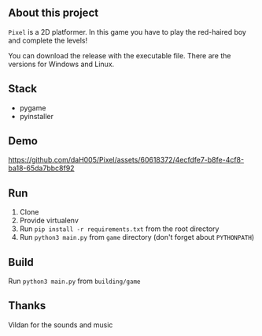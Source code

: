 About this project
-------------

`Pixel` is a 2D platformer. In this game you have to play the red-haired boy and complete the levels!

You can download the release with the executable file. There are the versions for Windows and Linux.

Stack
-----
- pygame
- pyinstaller

Demo
----
https://github.com/daH005/Pixel/assets/60618372/4ecfdfe7-b8fe-4cf8-ba18-65da7bbc8f92

Run
----------

1. Clone
2. Provide virtualenv
3. Run `pip install -r requirements.txt` from the root directory
4. Run `python3 main.py` from `game` directory (don't forget about `PYTHONPATH`)

Build
--------------------------------------------
Run `python3 main.py` from `building/game`

Thanks
------
Vildan for the sounds and music
